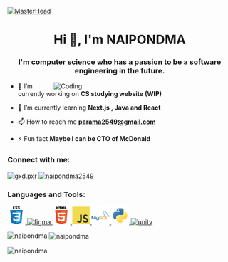 [![MasterHead](https://th.bing.com/th/id/R.65c4bb1da1b6f751fe07a01084daa26e?rik=LWGnWKuu7y0sAA&pid=ImgRaw&r=0)](https://github.com/NaiPondMa)
<h1 align="center">Hi 👋, I'm NAIPONDMA</h1>
<h3 align="center">I'm computer science who has a passion to be a software engineering in the future.</h3>
<img align="right" alt="Coding" width="400" src="https://cdn.dribbble.com/users/1292677/screenshots/6139167/avento.gif">

- 🔭 I’m currently working on **CS studying website (WIP)**

- 🌱 I’m currently learning **Next.js , Java and React**

- 📫 How to reach me **parama2549@gmail.com**

- ⚡ Fun fact **Maybe I can be CTO of McDonald**

<h3 align="left">Connect with me:</h3>
<p align="left">
<a href="https://instagram.com/gxd.pxr" target="blank"><img align="center" src="https://raw.githubusercontent.com/rahuldkjain/github-profile-readme-generator/master/src/images/icons/Social/instagram.svg" alt="gxd.pxr" height="30" width="40" /></a>
<a href="https://www.leetcode.com/naipondma2549" target="blank"><img align="center" src="https://raw.githubusercontent.com/rahuldkjain/github-profile-readme-generator/master/src/images/icons/Social/leet-code.svg" alt="naipondma2549" height="30" width="40" /></a>
</p>

<h3 align="left">Languages and Tools:</h3>
<p align="left"> <a href="https://www.w3schools.com/css/" target="_blank" rel="noreferrer"> <img src="https://raw.githubusercontent.com/devicons/devicon/master/icons/css3/css3-original-wordmark.svg" alt="css3" width="40" height="40"/> </a> <a href="https://www.figma.com/" target="_blank" rel="noreferrer"> <img src="https://www.vectorlogo.zone/logos/figma/figma-icon.svg" alt="figma" width="40" height="40"/> </a> <a href="https://www.w3.org/html/" target="_blank" rel="noreferrer"> <img src="https://raw.githubusercontent.com/devicons/devicon/master/icons/html5/html5-original-wordmark.svg" alt="html5" width="40" height="40"/> </a> <a href="https://developer.mozilla.org/en-US/docs/Web/JavaScript" target="_blank" rel="noreferrer"> <img src="https://raw.githubusercontent.com/devicons/devicon/master/icons/javascript/javascript-original.svg" alt="javascript" width="40" height="40"/> </a> <a href="https://www.mysql.com/" target="_blank" rel="noreferrer"> <img src="https://raw.githubusercontent.com/devicons/devicon/master/icons/mysql/mysql-original-wordmark.svg" alt="mysql" width="40" height="40"/> </a> <a href="https://www.python.org" target="_blank" rel="noreferrer"> <img src="https://raw.githubusercontent.com/devicons/devicon/master/icons/python/python-original.svg" alt="python" width="40" height="40"/> </a> <a href="https://unity.com/" target="_blank" rel="noreferrer"> <img src="https://www.vectorlogo.zone/logos/unity3d/unity3d-icon.svg" alt="unity" width="40" height="40"/> </a> </p>

<p><img align="left" src="https://github-readme-stats.vercel.app/api/top-langs?username=naipondma&show_icons=true&locale=en&layout=compact" alt="naipondma" /></p>

<p>&nbsp;<img align="center" src="https://github-readme-stats.vercel.app/api?username=naipondma&show_icons=true&locale=en" alt="naipondma" /></p>

<p><img align="center" src="https://github-readme-streak-stats.herokuapp.com/?user=naipondma&" alt="naipondma" /></p>
